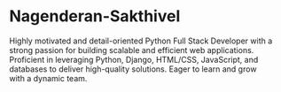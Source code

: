 # Nagenderan-Sakthivel
Highly motivated and detail-oriented Python Full Stack Developer with a strong passion for building scalable and efficient web applications. Proficient in leveraging Python, Django, HTML/CSS, JavaScript, and databases to deliver high-quality solutions. Eager to learn and grow with a dynamic team.
